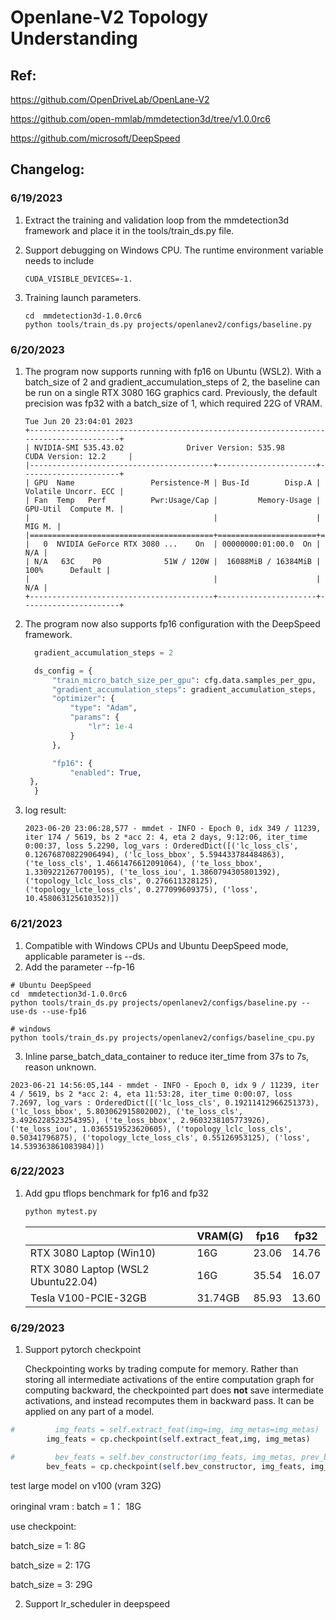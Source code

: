 # Openlane-V2 Topology Understanding
## Ref:

https://github.com/OpenDriveLab/OpenLane-V2

https://github.com/open-mmlab/mmdetection3d/tree/v1.0.0rc6

https://github.com/microsoft/DeepSpeed

## Changelog:

### 6/19/2023

1. Extract the training and validation loop from the mmdetection3d framework and place it in the tools/train_ds.py file.

2. Support debugging on Windows CPU. The runtime environment variable needs to include 
   ```shell
   CUDA_VISIBLE_DEVICES=-1.
   ```

3. Training launch parameters.

   ```shell
   cd  mmdetection3d-1.0.0rc6
   python tools/train_ds.py projects/openlanev2/configs/baseline.py
   ```

### 6/20/2023

1.  The program now supports running with  fp16 on Ubuntu (WSL2). With a batch_size of 2 and gradient_accumulation_steps of 2, the baseline can be run on a single RTX 3080 16G graphics card. Previously, the default precision was fp32 with a batch_size of 1, which required 22G of VRAM.

    ```
    Tue Jun 20 23:04:01 2023
    +---------------------------------------------------------------------------------------+
    | NVIDIA-SMI 535.43.02              Driver Version: 535.98       CUDA Version: 12.2     |
    |-----------------------------------------+----------------------+----------------------+
    | GPU  Name                 Persistence-M | Bus-Id        Disp.A | Volatile Uncorr. ECC |
    | Fan  Temp   Perf          Pwr:Usage/Cap |         Memory-Usage | GPU-Util  Compute M. |
    |                                         |                      |               MIG M. |
    |=========================================+======================+======================|
    |   0  NVIDIA GeForce RTX 3080 ...    On  | 00000000:01:00.0  On |                  N/A |
    | N/A   63C    P0              51W / 120W |  16088MiB / 16384MiB |    100%      Default |
    |                                         |                      |                  N/A |
    +-----------------------------------------+----------------------+----------------------+
    ```


2. The program now also supports fp16 configuration with the DeepSpeed framework.

     ```python
       gradient_accumulation_steps = 2
	
       ds_config = {
           "train_micro_batch_size_per_gpu": cfg.data.samples_per_gpu,
           "gradient_accumulation_steps": gradient_accumulation_steps,
           "optimizer": {
               "type": "Adam",
               "params": {
                   "lr": 1e-4
               }
           },
	
           "fp16": {
               "enabled": True,    
      },
       }
	```


3. log result:

    ```
    2023-06-20 23:06:28,577 - mmdet - INFO - Epoch 0, idx 349 / 11239, iter 174 / 5619, bs 2 *acc 2: 4, eta 2 days, 9:12:06, iter_time 0:00:37, loss 5.2290, log_vars : OrderedDict([('lc_loss_cls', 0.12676870822906494), ('lc_loss_bbox', 5.594433784484863), ('te_loss_cls', 1.4661476612091064), ('te_loss_bbox', 1.3309221267700195), ('te_loss_iou', 1.3860794305801392), ('topology_lclc_loss_cls', 0.276611328125), ('topology_lcte_loss_cls', 0.277099609375), ('loss', 10.458063125610352)])
    ```



### 6/21/2023

1. Compatible with Windows CPUs and Ubuntu DeepSpeed mode, applicable parameter is --ds.
2. Add the parameter --fp-16

```shell
# Ubuntu DeepSpeed
cd  mmdetection3d-1.0.0rc6
python tools/train_ds.py projects/openlanev2/configs/baseline.py --use-ds --use-fp16

# windows
python tools/train_ds.py projects/openlanev2/configs/baseline_cpu.py
```



3. Inline parse_batch_data_container to reduce iter_time from 37s to 7s, reason unknown.

```
2023-06-21 14:56:05,144 - mmdet - INFO - Epoch 0, idx 9 / 11239, iter 4 / 5619, bs 2 *acc 2: 4, eta 11:53:28, iter_time 0:00:07, loss 7.2697, log_vars : OrderedDict([('lc_loss_cls', 0.19211412966251373), ('lc_loss_bbox', 5.803062915802002), ('te_loss_cls', 3.4926228523254395), ('te_loss_bbox', 2.9603238105773926), ('te_loss_iou', 1.0365519523620605), ('topology_lclc_loss_cls', 0.50341796875), ('topology_lcte_loss_cls', 0.55126953125), ('loss', 14.539363861083984)])
```

### 6/22/2023

1. Add gpu tflops benchmark for fp16 and fp32

   ```python
   python mytest.py 
   ```

   |                                    | VRAM(G) | fp16  | fp32  |
   | ---------------------------------- | ------- | ----- | ----- |
   | RTX 3080 Laptop (Win10)            | 16G     | 23.06 | 14.76 |
   | RTX 3080 Laptop (WSL2 Ubuntu22.04) | 16G     | 35.54 | 16.07 |
   | Tesla V100-PCIE-32GB               | 31.74GB | 85.93 | 13.60 |


### 6/29/2023

1. Support pytorch checkpoint

   Checkpointing works by trading compute for memory. Rather than storing all intermediate activations of the entire computation graph for computing backward, the checkpointed part does **not** save intermediate activations, and instead recomputes them in backward pass. It can be applied on any part of a model.

```python
#         img_feats = self.extract_feat(img=img, img_metas=img_metas)
        img_feats = cp.checkpoint(self.extract_feat,img, img_metas)

#         bev_feats = self.bev_constructor(img_feats, img_metas, prev_bev)
        bev_feats = cp.checkpoint(self.bev_constructor, img_feats, img_metas, prev_bev)

```

test large model on v100 (vram 32G)

oringinal vram : batch = 1：  18G 

use checkpoint:

batch_size = 1:   	8G

batch_size = 2: 	17G

batch_size = 3: 	29G

2. Support lr_scheduler in  deepspeed



